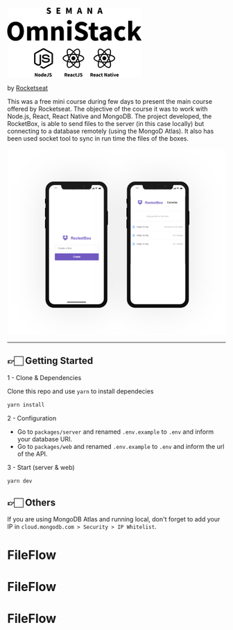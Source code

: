 ![alt ](semana.png)

by [Rocketseat](https://rocketseat.com.br/week-6)

This was a free mini course during few days to present the main course offered by Rocketseat. The objective of the course it was to work with Node.js, React, React Native and MongoDB. The project developed, the RocketBox, is able to send files to the server (in this case locally) but connecting to a database remotely (using the MongoD Atlas). It also has been used socket tool to sync in run time the files of the boxes.

![alt screens](screens.png)

---

## 👉🏻 Getting Started

1 - Clone & Dependencies

Clone this repo and use `yarn` to install dependecies

```bash
yarn install
```

2 - Configuration

- Go to `packages/server` and renamed `.env.example` to `.env` and inform your database URI.
- Go to `packages/web` and renamed `.env.example` to `.env` and inform the url of the API.

3 - Start (server & web)

```bash
yarn dev
```

## 👉🏻 Others

If you are using MongoDB Atlas and running local, don't forget to add your IP in `cloud.mongodb.com > Security > IP Whitelist`.
# FileFlow
# FileFlow
# FileFlow
